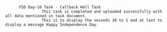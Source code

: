           FSD Day-16 Task - Callback Hell Task
                    This task is completed and uploaded successfully with all data mentioned in task document.
                    This is to display the seconds 10 to 1 and at last to display a message Happy Independence Day.
